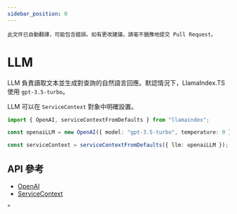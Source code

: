 ```yaml
---
sidebar_position: 0
---
```


`此文件已自動翻譯，可能包含錯誤。如有更改建議，請毫不猶豫地提交 Pull Request。`

# LLM

LLM 負責讀取文本並生成對查詢的自然語言回應。默認情況下，LlamaIndex.TS 使用 `gpt-3.5-turbo`。

LLM 可以在 `ServiceContext` 對象中明確設置。

```typescript
import { OpenAI, serviceContextFromDefaults } from "llamaindex";

const openaiLLM = new OpenAI({ model: "gpt-3.5-turbo", temperature: 0 });

const serviceContext = serviceContextFromDefaults({ llm: openaiLLM });
```

## API 參考

- [OpenAI](../../api/classes/OpenAI.md)
- [ServiceContext](../../api/interfaces/ServiceContext.md)

"
